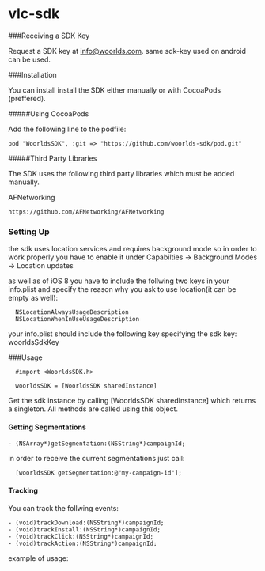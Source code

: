 vlc-sdk
=======

###Receiving a SDK Key

Request a SDK key at info@woorlds.com. same sdk-key used on android can be used.

###Installation

You can install install the SDK either manually or with CocoaPods (preffered).

#####Using CocoaPods

Add the following line to the podfile:
```
pod "WoorldsSDK", :git => "https://github.com/woorlds-sdk/pod.git"
```

#####Third Party Libraries

The SDK uses the following third party libraries which must be added manually.

AFNetworking
```
https://github.com/AFNetworking/AFNetworking
```


### Setting Up

the sdk uses location services and requires background mode so in order to work properly you have to enable it under
Capabilties -> Background Modes -> Location updates

as well as of iOS 8 you have to include the follwing two keys in your info.plist and specify the reason why you ask 
to use location(it can be empty as well):
```
  NSLocationAlwaysUsageDescription
  NSLocationWhenInUseUsageDescription
```

your info.plist should include the following key specifying the sdk key: woorldsSdkKey


###Usage


```objc
  #import <WoorldsSDK.h>
  
  woorldsSDK = [WoorldsSDK sharedInstance]
```

Get the sdk instance by calling [WoorldsSDK sharedInstance] which returns a singleton. All methods are called using this object.


#### Getting Segmentations
```objc
- (NSArray*)getSegmentation:(NSString*)campaignId;
```

in order to receive the current segmentations just call:
```
  [woorldsSDK getSegmentation:@"my-campaign-id"];
```

#### Tracking

You can track the follwing events:
```objc
- (void)trackDownload:(NSString*)campaignId;
- (void)trackInstall:(NSString*)campaignId;
- (void)trackClick:(NSString*)campaignId;
- (void)trackAction:(NSString*)campaignId;
```

example of usage:


